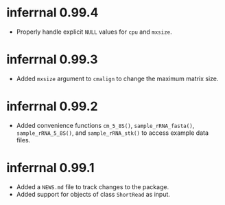 # inferrnal 0.99.4

* Properly handle explicit `NULL` values for `cpu` and `mxsize`.

# inferrnal 0.99.3

* Added `mxsize` argument to `cmalign` to change the maximum matrix size.

# inferrnal 0.99.2

* Added convenience functions `cm_5_8S()`, `sample_rRNA_fasta()`,
  `sample_rRNA_5_8S()`, and `sample_rRNA_stk()` to access example data files.

# inferrnal 0.99.1

* Added a `NEWS.md` file to track changes to the package.
* Added support for objects of class `ShortRead` as input.
